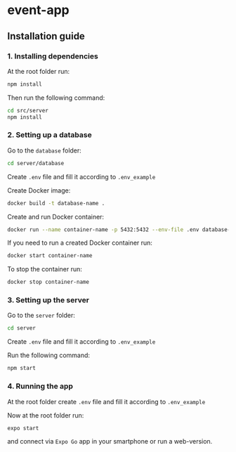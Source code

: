 # event-app

## Installation guide

### 1. Installing dependencies

At the root folder run:

```bash
npm install
```

Then run the following command:

```bash
cd src/server
npm install
```

### 2. Setting up a database

Go to the `database` folder:

```bash
cd server/database
```

Create `.env` file and fill it according to `.env_example`

Create Docker image:

```bash
docker build -t database-name .
```

Create and run Docker container:

```bash
docker run --name container-name -p 5432:5432 --env-file .env database-name
```

If you need to run a created Docker container run:

```bash
docker start container-name
```

To stop the container run:

```bash
docker stop container-name
```

### 3. Setting up the server

Go to the `server` folder:

```bash
cd server
```

Create `.env` file and fill it according to `.env_example`

Run the following command:

```bash
npm start
```

### 4. Running the app

At the root folder create `.env` file and fill it according to `.env_example`


Now at the root folder run:

```bash
expo start
```

and connect via `Expo Go` app in your smartphone or run a web-version.
